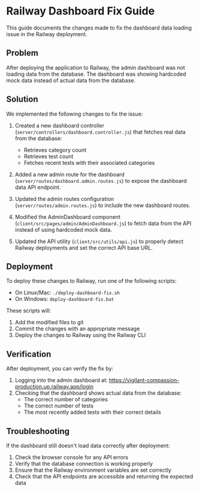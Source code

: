 # Railway Dashboard Fix Guide

This guide documents the changes made to fix the dashboard data loading issue in the Railway deployment.

## Problem

After deploying the application to Railway, the admin dashboard was not loading data from the database. The dashboard was showing hardcoded mock data instead of actual data from the database.

## Solution

We implemented the following changes to fix the issue:

1. Created a new dashboard controller (`server/controllers/dashboard.controller.js`) that fetches real data from the database:
   - Retrieves category count
   - Retrieves test count
   - Fetches recent tests with their associated categories

2. Added a new admin route for the dashboard (`server/routes/dashboard.admin.routes.js`) to expose the dashboard data API endpoint.

3. Updated the admin routes configuration (`server/routes/admin.routes.js`) to include the new dashboard routes.

4. Modified the AdminDashboard component (`client/src/pages/admin/AdminDashboard.js`) to fetch data from the API instead of using hardcoded mock data.

5. Updated the API utility (`client/src/utils/api.js`) to properly detect Railway deployments and set the correct API base URL.

## Deployment

To deploy these changes to Railway, run one of the following scripts:

- On Linux/Mac: `./deploy-dashboard-fix.sh`
- On Windows: `deploy-dashboard-fix.bat`

These scripts will:
1. Add the modified files to git
2. Commit the changes with an appropriate message
3. Deploy the changes to Railway using the Railway CLI

## Verification

After deployment, you can verify the fix by:

1. Logging into the admin dashboard at: https://vigilant-compassion-production.up.railway.app/login
2. Checking that the dashboard shows actual data from the database:
   - The correct number of categories
   - The correct number of tests
   - The most recently added tests with their correct details

## Troubleshooting

If the dashboard still doesn't load data correctly after deployment:

1. Check the browser console for any API errors
2. Verify that the database connection is working properly
3. Ensure that the Railway environment variables are set correctly
4. Check that the API endpoints are accessible and returning the expected data
